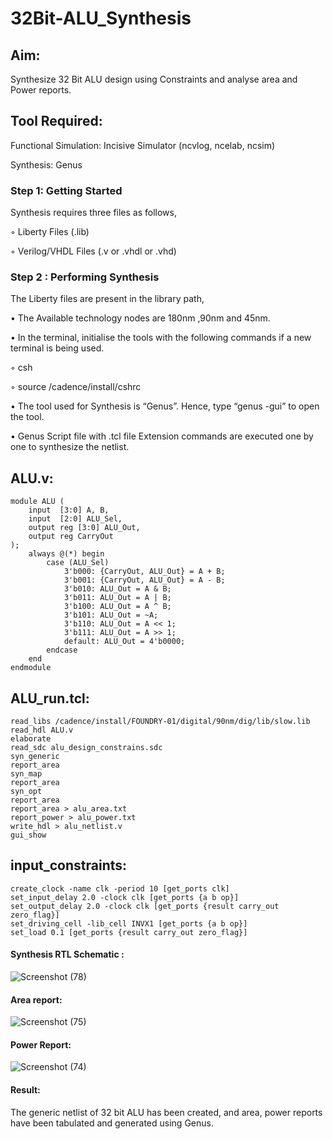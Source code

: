 # 32Bit-ALU_Synthesis

## Aim:

Synthesize 32 Bit ALU design using Constraints and analyse area and Power reports.

## Tool Required:

Functional Simulation: Incisive Simulator (ncvlog, ncelab, ncsim)

Synthesis: Genus

### Step 1: Getting Started

Synthesis requires three files as follows,

◦ Liberty Files (.lib)

◦ Verilog/VHDL Files (.v or .vhdl or .vhd)

### Step 2 : Performing Synthesis

The Liberty files are present in the library path,

• The Available technology nodes are 180nm ,90nm and 45nm.

• In the terminal, initialise the tools with the following commands if a new terminal is being
used.

◦ csh

◦ source /cadence/install/cshrc

• The tool used for Synthesis is “Genus”. Hence, type “genus -gui” to open the tool.

• Genus Script file with .tcl file Extension commands are executed one by one to synthesize the netlist.

## ALU.v:
```
module ALU (
    input  [3:0] A, B,
    input  [2:0] ALU_Sel,
    output reg [3:0] ALU_Out,
    output reg CarryOut
);
    always @(*) begin
        case (ALU_Sel)
            3'b000: {CarryOut, ALU_Out} = A + B;
            3'b001: {CarryOut, ALU_Out} = A - B;
            3'b010: ALU_Out = A & B;
            3'b011: ALU_Out = A | B;
            3'b100: ALU_Out = A ^ B;
            3'b101: ALU_Out = ~A;
            3'b110: ALU_Out = A << 1;
            3'b111: ALU_Out = A >> 1;
            default: ALU_Out = 4'b0000;
        endcase
    end
endmodule
```
## ALU_run.tcl:
```
read_libs /cadence/install/FOUNDRY-01/digital/90nm/dig/lib/slow.lib
read_hdl ALU.v
elaborate
read_sdc alu_design_constrains.sdc 
syn_generic
report_area
syn_map
report_area
syn_opt
report_area 
report_area > alu_area.txt
report_power > alu_power.txt
write_hdl > alu_netlist.v
gui_show
```
## input_constraints:
```
create_clock -name clk -period 10 [get_ports clk]
set_input_delay 2.0 -clock clk [get_ports {a b op}]
set_output_delay 2.0 -clock clk [get_ports {result carry_out zero_flag}]
set_driving_cell -lib_cell INVX1 [get_ports {a b op}]
set_load 0.1 [get_ports {result carry_out zero_flag}]
```

#### Synthesis RTL Schematic :

![Screenshot (78)](https://github.com/user-attachments/assets/e0fe8f62-8513-4d2c-b12d-72a1c3025308)

#### Area report:

![Screenshot (75)](https://github.com/user-attachments/assets/5f702150-2f0d-4d6b-b9a6-41e2d5d175e5)

#### Power Report:

![Screenshot (74)](https://github.com/user-attachments/assets/df763a58-00ec-4aa5-9773-afbd48caae12)

#### Result: 

The generic netlist of 32 bit ALU  has been created, and area, power reports have been tabulated and generated using Genus.
